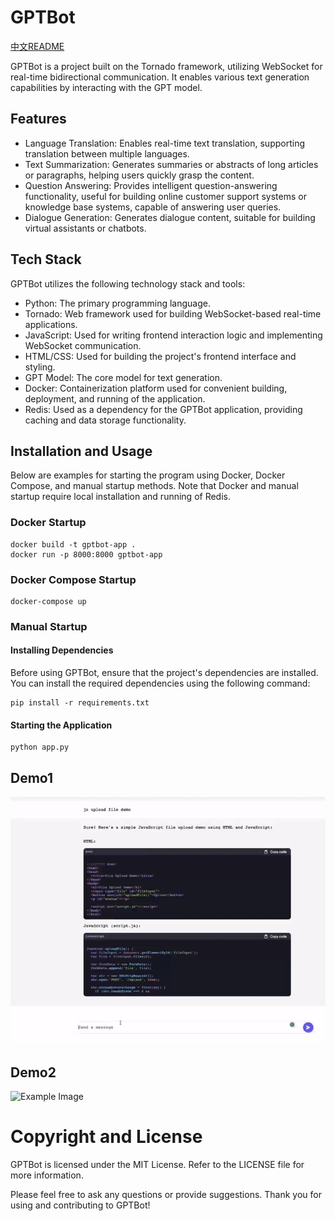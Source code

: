 # GPTBot

[中文README](/Docs/README.md)

GPTBot is a project built on the Tornado framework, utilizing WebSocket for real-time bidirectional communication. It enables various text generation capabilities by interacting with the GPT model.

## Features
- Language Translation: Enables real-time text translation, supporting translation between multiple languages.
- Text Summarization: Generates summaries or abstracts of long articles or paragraphs, helping users quickly grasp the content.
- Question Answering: Provides intelligent question-answering functionality, useful for building online customer support systems or knowledge base systems, capable of answering user queries.
- Dialogue Generation: Generates dialogue content, suitable for building virtual assistants or chatbots.

## Tech Stack
GPTBot utilizes the following technology stack and tools:

- Python: The primary programming language.
- Tornado: Web framework used for building WebSocket-based real-time applications.
- JavaScript: Used for writing frontend interaction logic and implementing WebSocket communication.
- HTML/CSS: Used for building the project's frontend interface and styling.
- GPT Model: The core model for text generation.
- Docker: Containerization platform used for convenient building, deployment, and running of the application.
- Redis: Used as a dependency for the GPTBot application, providing caching and data storage functionality.


## Installation and Usage

Below are examples for starting the program using Docker, Docker Compose, and manual startup methods. Note that Docker and manual startup require local installation and running of Redis.

### Docker Startup
```
docker build -t gptbot-app .
docker run -p 8000:8000 gptbot-app
```

### Docker Compose Startup
```
docker-compose up
```

### Manual Startup

#### Installing Dependencies
Before using GPTBot, ensure that the project's dependencies are installed. You can install the required dependencies using the following command:

```
pip install -r requirements.txt

```


#### Starting the Application
```
python app.py
```

## Demo1
![Example Image](/static/images/demo.gif)

## Demo2
![Example Image](/static/images/demo2.gif)



# Copyright and License
GPTBot is licensed under the MIT License. Refer to the LICENSE file for more information.

Please feel free to ask any questions or provide suggestions. Thank you for using and contributing to GPTBot!